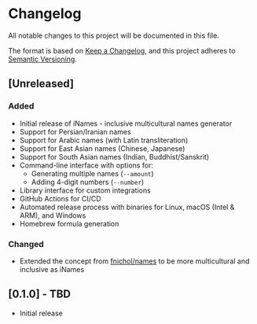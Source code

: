 # Changelog

All notable changes to this project will be documented in this file.

The format is based on [Keep a Changelog](https://keepachangelog.com/en/1.0.0/),
and this project adheres to [Semantic Versioning](https://semver.org/spec/v2.0.0.html).

## [Unreleased]

### Added
- Initial release of iNames - inclusive multicultural names generator
- Support for Persian/Iranian names
- Support for Arabic names (with Latin transliteration)
- Support for East Asian names (Chinese, Japanese)
- Support for South Asian names (Indian, Buddhist/Sanskrit)
- Command-line interface with options for:
  - Generating multiple names (`--amount`)
  - Adding 4-digit numbers (`--number`)
- Library interface for custom integrations
- GitHub Actions for CI/CD
- Automated release process with binaries for Linux, macOS (Intel & ARM), and Windows
- Homebrew formula generation

### Changed
- Extended the concept from [fnichol/names](https://github.com/fnichol/names) to be more multicultural and inclusive as iNames

## [0.1.0] - TBD
- Initial release